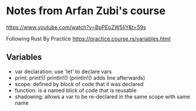 # Notes from Arfan Zubi's course
https://www.youtube.com/watch?v=BpPEoZW5IiY&t=59s

Following Rust By Practice 
https://practice.course.rs/variables.html

## Variables
- var declaration: use 'let' to declare vars
- print:  print!() println!() (println!() adds line afterwards)
- scope: defined by block of code that it was declared
- function: is a named blick of code that is reusable
- shadowing: allows a var to be re-declared in the same scope with same name
